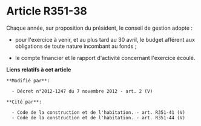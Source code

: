 # Article R351-38

Chaque année, sur proposition du président, le conseil de gestion adopte :

- pour l'exercice à venir, et au plus tard au 30 avril,        le budget afférent aux obligations de toute nature incombant
au fonds ;

- le compte financier et le rapport d'activité concernant l'exercice écoulé.

**Liens relatifs à cet article**

	**Modifié par**:

	  - Décret n°2012-1247 du 7 novembre 2012 - art. 2 (V)

	**Cité par**:

	  - Code de la construction et de l'habitation. - art. R351-41 (V)
	  - Code de la construction et de l'habitation. - art. R351-44 (V)
